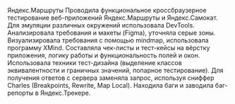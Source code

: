 Яндекс.Маршруты
Проводила функциональное кроссбраузерное тестирование веб-приложений Яндекс.Маршруты и Яндекс.Самокат. Для эмуляции  различных окружений использовала DevTools. Анализировала требования и макеты (Figma), уточняла серые зоны. Визуализировала требования с помощью mindmap, использовала программу XMind. Составляла чек-листы и тест-кейсы на вёрстку приложения, логику работы и функциональность полей и окон. Использовала техники тест-дизайна (выделение классов эквивалентности и граничных значений, попарное тестирование). Для получения ответов с сервера заменяла запрос, используя сниффер Charles (Breakpoints, Rewrite, Map Local). Находила баги и заводила баг-репорты в Яндекс.Трекере.
